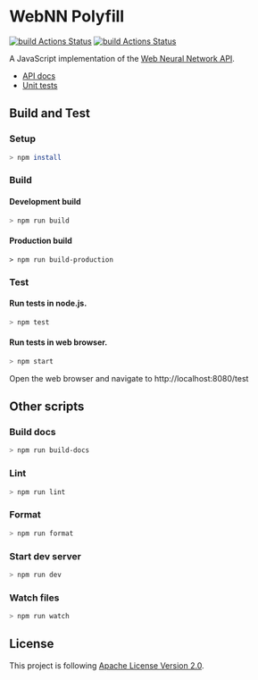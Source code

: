 # WebNN Polyfill

[![build Actions Status](https://github.com/BruceDai/webnn-polyfill/workflows/windows/badge.svg)](https://github.com/BruceDai/webnn-polyfill/actions) [![build Actions Status](https://github.com/BruceDai/webnn-polyfill/workflows/linux/badge.svg)](https://github.com/BruceDai/webnn-polyfill/actions)

A JavaScript implementation of the [Web Neural Network API](https://webmachinelearning.github.io/webnn/).

* [API docs](https://webmachinelearning.github.io/webnn-polyfill/docs/)
* [Unit tests](https://webmachinelearning.github.io/webnn-polyfill/test/)

## Build and Test

### Setup

```sh
> npm install
```

### Build
#### Development build

```sh
> npm run build
```

#### Production build

```
> npm run build-production
```

### Test
#### Run tests in node.js.

```hs
> npm test
```

#### Run tests in web browser.

```sh
> npm start
```

Open the web browser and navigate to http://localhost:8080/test

## Other scripts
### Build docs

```sh
> npm run build-docs
```

### Lint

```sh
> npm run lint
```

### Format

```sh
> npm run format
```

### Start dev server

```sh
> npm run dev
```

### Watch files

```sh
> npm run watch
```


## License

This project is following [Apache License Version 2.0](./LICENSE).
